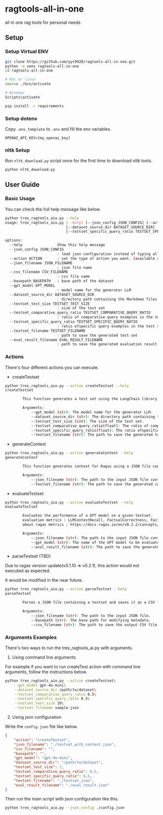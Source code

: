 # ragtools-all-in-one

all in one rag tools for personal needs

## Setup

### Setup Virtual ENV

```bash
git clone https://github.com/yyc9920/ragtools-all-in-one.git
python -m venv ragtools-all-in-one
cd ragtools-all-in-one

# Mac or linux
source ./bin/activate

# Windows
Scripts\activate

pip install -r requirements
```

### Setup dotenv

Copy `.env_template` to `.env` and fill the env variables.

```
OPENAI_API_KEY=[my_openai_key]
```

### nltk Setup

Run `nltk_download.py` script once for the first time to download nltk tools.

```bash
python nltk_download.py
```

## User Guide

### Basic Usage

You can check the full help message like below.

```bash
python trex_ragtools_aio.py --help
usage: trex_ragtools_aio.py [--help] [--json_config JSON_CONFIG] [--action ACTION] [--json_filename JSON_FILENAME] [--csv_filename CSV_FILENAME] [--basepath BASEPATH] [--gpt_model GPT_MODEL]
                            [--dataset_source_dir DATASET_SOURCE_DIR] [--testset_test_size TESTSET_TEST_SIZE] [--testset_comparative_query_ratio TESTSET_COMPARATIVE_QUERY_RATIO]
                            [--testset_specific_query_ratio TESTSET_SPECIFIC_QUERY_RATIO] [--testset_filename TESTSET_FILENAME] [--eval_result_filename EVAL_RESULT_FILENAME]

options:
  --help                Show this help message
  --json_config JSON_CONFIG
                        : load json configuration instead of typing all of the arguments
  --action ACTION       : set the type of action you want. (available actions : createTestset, evaluateTestset, generateContext, parseTestset)
  --json_filename JSON_FILENAME
                        : json file name
  --csv_filename CSV_FILENAME
                        : csv file name
  --basepath BASEPATH   : base path of the dataset
  --gpt_model GPT_MODEL
                        : model name for the generator LLM
  --dataset_source_dir DATASET_SOURCE_DIR
                        : directory path containing the Markdown files for the dataset
  --testset_test_size TESTSET_TEST_SIZE
                        : size of the test set
  --testset_comparative_query_ratio TESTSET_COMPARATIVE_QUERY_RATIO
                        : ratio of comparative query examples in the test set
  --testset_specific_query_ratio TESTSET_SPECIFIC_QUERY_RATIO
                        : ratio ofspecific query examples in the test set
  --testset_filename TESTSET_FILENAME
                        : path to save the generated test set
  --eval_result_filename EVAL_RESULT_FILENAME
                        : path to save the generated evaluation result
```

### Actions

There's four different actions you can execute.

- createTestset

```bash
python trex_ragtools_aio.py --action createTestset --help
createTestset

        This function generates a test set using the LangChain library and saves it to a file.

        Arguments:
            --gpt_model (str): The model name for the generator LLM.
            --dataset_source_dir (str): The directory path containing the Markdown files for the dataset.
            --testset_test_size (int): The size of the test set.
            --testset_comparative_query_ratio(float): The ratio of comparative query examples in the test set.
            --testset_specific_query_ratio(float): The ratio ofspecific query examples in the test set.
            --testset_filename (str): The path to save the generated test set.
```

- generateContext

```bash
python trex_ragtools_aio.py --action generateContext --help
generateContext

        This function generates context for Ragas using a JSON file containing testset and saves it to a file.

        Arguments:
            --json_filename (str): The path to the input JSON file containing the testset.
            --testset_filename (str): The path to save the generated context file.
```

- evaluateTestset

```bash
python trex_ragtools_aio.py --action evaluateTestset --help
evaluateTestset

        Evaluates the performance of a GPT model on a given testset.
        evaluation metrics : LLMContextRecall, FactualCorrectness, Faithfulness, SemanticSimilarity
        about ragas metrics : https://docs.ragas.io/en/v0.2.2/concepts/metrics/available_metrics/

        Arguments:
            --json_filename (str): The path to the input JSON file containing the testset.
            --gpt_model (str): The name of the GPT model to be evaluated.
            --eval_result_filename (str): The path to save the generated evaluation result.
```

- parseTestset (TBD)

Due to ragas version update(v0.1.10 => v0.2.1), this action would not executed as expected.

It would be modified in the near future.

```bash
python trex_ragtools_aio.py --action parseTestset --help
parseTestset

        Parses a JSON file containing a testset and saves it as a CSV file.

        Arguments:
            --json_filename (str): The path to the input JSON file.
            --basepath (str): The base path for modifying metadata.
            --csv_filename (str): The path to save the output CSV file.
```

### Arguments Examples

There's two ways to run the trex_ragtools_ai.py with arguments.

1. Using command line arguments

For example if you want to run createTest action with command line arguments, follow the instructions below.

```bash
python trex_ragtools_aio.py --action createTestset\
    --gpt_model gpt-4o-mini\
    --dataset_source_dir /path/to/dataset\
    --testset_comparative_query_ratio 0.5\
    --testset_specific_query_ratio 0.5\
    --testset_test_size 10\
    --testset_filename sample.json
```

2. Using json configuration

Write the `config.json` file like below.

```json
{
    "action": "createTestset",
    "json_filename": "./testset_with_context.json",
    "csv_filename": "",
    "basepath": "",
    "gpt_model": "gpt-4o-mini",
    "dataset_source_dir": "/path/to/dataset",
    "testset_test_size": 2,
    "testset_comparative_query_ratio": 0.5,
    "testset_specific_query_ratio": 0.5,
    "testset_filename": "./testset.json",
    "eval_result_filename": "./eval_result.json"
}
```

Then run the main script with json configuration like this.

```bash
python trex_ragtools_aio.py --json_config ./config.json
```